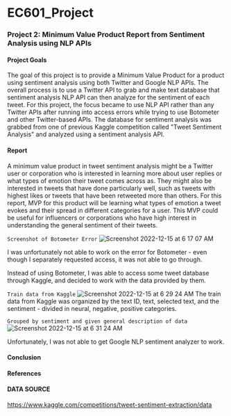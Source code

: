 # EC601_Project
### Project 2: Minimum Value Product Report from Sentiment Analysis using NLP APIs
#### Project Goals
The goal of this project is to provide a Minimum Value Product for a product using sentiment analysis using both Twitter and Google NLP APIs. 
The overall process is to use a Twitter API to grab and make text database that sentiment analysis NLP API can then analyze for the sentiment of each tweet. 
For this project, the focus became to use NLP API rather than any Twitter APIs after running into access errors while trying to use Botometer and other Twitter-based APIs. 
The database for sentiment analysis was grabbed from one of previous Kaggle competition called "Tweet Sentiment Analysis" and analyzed using a sentiment analysis API. 

#### Report
A minimum value product in tweet sentiment analysis might be a Twitter user or corporation who is interested in learning more about user replies or what types of emotion their tweet comes across as. They might also be interested in tweets that have done particularly well, such as tweets with highest likes or tweets that have been retweeted more than others. For this report, MVP for this product will be learning what types of emotion a tweet evokes and their spread in different categories for a user. This MVP could be useful for influencers or corporations who have high interest in understanding the general sentiment of their tweets. 

`Screenshot of Botometer Error`
![Screenshot 2022-12-15 at 6 17 07 AM](https://user-images.githubusercontent.com/91296660/207845894-d8d5afbd-d25c-4a7f-bae3-cf87dd879bec.png)

I was unfortunately not able to work on the error for Botometer - even though I separately requested access, it was not able to go through. 

Instead of using Botometer, I was able to access some tweet database through Kaggle, and decided to work with the data provided by them. 

`Train data from Kaggle`
![Screenshot 2022-12-15 at 6 29 24 AM](https://user-images.githubusercontent.com/91296660/207848253-ec255775-822e-460c-bc2b-7b34d9eb084c.png)
The train data from Kaggle was organized by the text ID, text, selected text, and the sentiment - divided in neural, negative, positive categories. 

`Grouped by sentiment and given general description of data`
![Screenshot 2022-12-15 at 6 31 24 AM](https://user-images.githubusercontent.com/91296660/207848677-921cd5fd-6096-4590-bf29-fae5a18bdee1.png)

Unfortunately, I was not able to get Google NLP sentiment analyzer to work. 


#### Conclusion

#### References
#### DATA SOURCE
https://www.kaggle.com/competitions/tweet-sentiment-extraction/data
